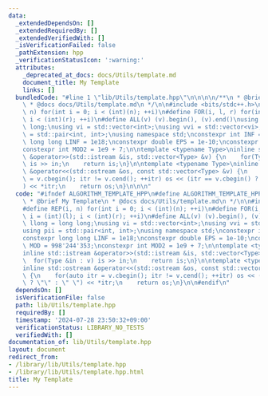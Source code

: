 ```yaml
---
data:
  _extendedDependsOn: []
  _extendedRequiredBy: []
  _extendedVerifiedWith: []
  _isVerificationFailed: false
  _pathExtension: hpp
  _verificationStatusIcon: ':warning:'
  attributes:
    _deprecated_at_docs: docs/Utils/template.md
    document_title: My Template
    links: []
  bundledCode: "#line 1 \"lib/Utils/template.hpp\"\n\n\n\n/**\n * @brief My Template\n\
    \ * @docs docs/Utils/template.md\n */\n\n#include <bits/stdc++.h>\n#define REP(i,\
    \ n) for(int i = 0; i < (int)(n); ++i)\n#define FOR(i, l, r) for(int i = (int)(l);\
    \ i < (int)(r); ++i)\n#define ALL(v) (v).begin(), (v).end()\nusing llong = long\
    \ long;\nusing vi = std::vector<int>;\nusing vvi = std::vector<vi>;\nusing pii\
    \ = std::pair<int, int>;\nusing namespace std;\nconstexpr int INF = 1e9;\nconstexpr\
    \ long long LINF = 1e18;\nconstexpr double EPS = 1e-10;\nconstexpr int MOD = 998'244'353;\n\
    constexpr int MOD2 = 1e9 + 7;\n\ntemplate <typename Type>\ninline std::istream\
    \ &operator>>(std::istream &is, std::vector<Type> &v) {\n    for(Type &in : v)\
    \ is >> in;\n    return is;\n}\n\ntemplate <typename Type>\ninline std::ostream\
    \ &operator<<(std::ostream &os, const std::vector<Type> &v) {\n    for(auto itr\
    \ = v.cbegin(); itr != v.cend(); ++itr) os << (itr == v.cbegin() ? \"\" : \" \"\
    ) << *itr;\n    return os;\n}\n\n\n"
  code: "#ifndef ALGORITHM_TEMPLATE_HPP\n#define ALGORITHM_TEMPLATE_HPP 1\n\n/**\n\
    \ * @brief My Template\n * @docs docs/Utils/template.md\n */\n\n#include <bits/stdc++.h>\n\
    #define REP(i, n) for(int i = 0; i < (int)(n); ++i)\n#define FOR(i, l, r) for(int\
    \ i = (int)(l); i < (int)(r); ++i)\n#define ALL(v) (v).begin(), (v).end()\nusing\
    \ llong = long long;\nusing vi = std::vector<int>;\nusing vvi = std::vector<vi>;\n\
    using pii = std::pair<int, int>;\nusing namespace std;\nconstexpr int INF = 1e9;\n\
    constexpr long long LINF = 1e18;\nconstexpr double EPS = 1e-10;\nconstexpr int\
    \ MOD = 998'244'353;\nconstexpr int MOD2 = 1e9 + 7;\n\ntemplate <typename Type>\n\
    inline std::istream &operator>>(std::istream &is, std::vector<Type> &v) {\n  \
    \  for(Type &in : v) is >> in;\n    return is;\n}\n\ntemplate <typename Type>\n\
    inline std::ostream &operator<<(std::ostream &os, const std::vector<Type> &v)\
    \ {\n    for(auto itr = v.cbegin(); itr != v.cend(); ++itr) os << (itr == v.cbegin()\
    \ ? \"\" : \" \") << *itr;\n    return os;\n}\n\n#endif\n"
  dependsOn: []
  isVerificationFile: false
  path: lib/Utils/template.hpp
  requiredBy: []
  timestamp: '2024-07-28 23:50:32+09:00'
  verificationStatus: LIBRARY_NO_TESTS
  verifiedWith: []
documentation_of: lib/Utils/template.hpp
layout: document
redirect_from:
- /library/lib/Utils/template.hpp
- /library/lib/Utils/template.hpp.html
title: My Template
---
```

